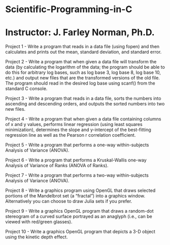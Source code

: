 # Scientific-Programming-in-C         

# Instructor: J. Farley Norman, Ph.D.

Project 1 - Write a program that reads in a data file (using fopen) and then calculates and prints out the mean, standard deviation, and standard error.

Project 2 - Write a program that when given a data file will transform the data (by calculating the logarithm of the data; the program should be able to do this for arbitrary log bases, such as log base 3, log base 8, log base 10, etc.) and output new files that are the transformed versions of the old file. The program should read in the desired log base using scanf() from the standard C console.

Project 3 - Write a program that reads in a data file, sorts the numbers into ascending and descending orders, and outputs the sorted numbers into two new files.

Project 4 - Write a program that when given a data file containing columns of x and y values, performs linear regression (using least squares minimization), determines the slope and y-intercept of the best-fitting regression line as well as the Pearson r correlation coefficient.

Project 5 - Write a program that performs a one-way within-subjects Analysis of Variance (ANOVA).

Project 6 - Write a program that performs a Kruskal-Wallis one-way Analysis of Variance of Ranks (ANOVA of Ranks).

Project 7 - Write a program that performs a two-way within-subjects Analysis of Variance (ANOVA).

Project 8 - Write a graphics program using OpenGL that draws selected portions of the Mandelbrot set (a “fractal”) into a graphics window. Alternatively you can choose to draw Julia sets if you prefer.

Project 9 - Write a graphics OpenGL program that draws a random-dot stereogram of a curved surface portrayed as an anaglyph (i.e., can be viewed with red/green glasses).

Project 10 - Write a graphics OpenGL program that depicts a 3-D object using the kinetic depth effect.
